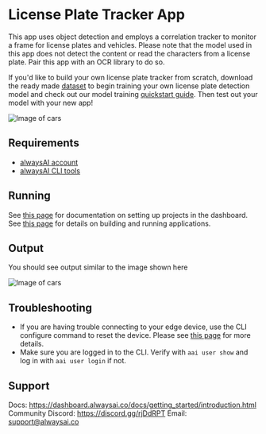 # License Plate Tracker App
This app uses object detection and employs a correlation tracker to monitor a frame for license plates and vehicles. Please note that the model used in this app does not detect the content or read the characters from a license plate. Pair this app with an OCR library to do so.

If you'd like to build your own license plate tracker from scratch, download the ready made [dataset](https://www.alwaysai.co/docs/_static/beta/dataset_sample_584.zip) to begin training your own license plate detection model and check out our model training [quickstart guide](https://alwaysai.co/docs/model_training/quickstart.html). Then test out your model with your new app!

![Image of cars](hero_cars.png)

## Requirements
- [alwaysAI account](https://alwaysai.co/auth?register=true)
- [alwaysAI CLI tools](https://dashboard.alwaysai.co/docs/getting_started/development_computer_setup.html)

## Running
See [this page](https://alwaysai.co/docs/getting_started/working_with_projects.html) for documentation on setting up projects in the dashboard. See [this page](https://alwaysai.co/blog/building-and-deploying-apps-on-alwaysai) for details on building and running applications.

## Output
You should see output similar to the image shown here

![Image of cars](hero_cars.png)

## Troubleshooting
- If you are having trouble connecting to your edge device, use the CLI configure command to reset the device. Please see [this page](https://alwaysai.co/docs/reference/cli_commands.html) for more details.
- Make sure you are logged in to the CLI. Verify with ```aai user show``` and log in with ```aai user login``` if not. 

## Support
Docs: https://dashboard.alwaysai.co/docs/getting_started/introduction.html
Community Discord: https://discord.gg/rjDdRPT
Email: support@alwaysai.co


